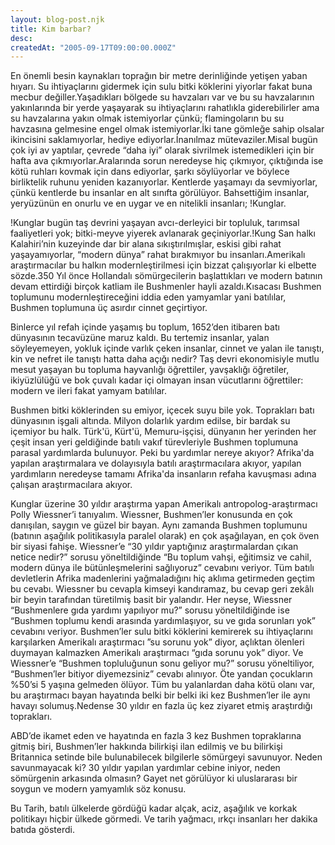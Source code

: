 ```yaml
---
layout: blog-post.njk
title: Kim barbar?
desc:
createdAt: "2005-09-17T09:00:00.000Z"
---
```


En önemli besin kaynakları toprağın bir metre derinliğinde yetişen yaban hıyarı. Su ihtiyaçlarını gidermek için sulu bitki köklerini yiyorlar fakat buna mecbur değiller.Yaşadıkları bölgede su havzaları var ve bu su havzalarının yakınlarında bir yerde yaşayarak su ihtiyaçlarını rahatlıkla giderebilirler ama su havzalarına yakın olmak istemiyorlar çünkü; flamingoların bu su havzasına gelmesine engel olmak istemiyorlar.İki tane gömleğe sahip olsalar ikincisini saklamıyorlar, hediye ediyorlar.İnanılmaz mütevaziler.Misal bugün çok iyi av yaptılar, çevrede “daha iyi” olarak sivrilmek istemedikleri için bir hafta ava çıkmıyorlar.Aralarında sorun neredeyse hiç çıkmıyor, çıktığında ise kötü ruhları kovmak için dans ediyorlar, şarkı söylüyorlar ve böylece birliktelik ruhunu yeniden kazanıyorlar. Kentlerde yaşamayı da sevmiyorlar, çünkü kentlerde bu insanlar en alt sınıfta görülüyor. Bahsettiğim insanlar, yeryüzünün en onurlu ve en uygar ve en nitelikli insanları; !Kunglar.

!Kunglar bugün taş devrini yaşayan avcı-derleyici bir topluluk, tarımsal faaliyetleri yok; bitki-meyve yiyerek avlanarak geçiniyorlar.!Kung San halkı Kalahiri’nin kuzeyinde dar bir alana sıkıştırılmışlar, eskisi gibi rahat yaşayamıyorlar, “modern dünya” rahat bırakmıyor bu insanları.Amerikalı araştırmacılar bu halkın modernleştirilmesi için bizzat çalışıyorlar ki elbette sözde.350 Yıl önce Hollandalı sömürgecilerin başlattıkları ve modern batının devam ettirdiği birçok katliam ile Bushmenler hayli azaldı.Kısacası Bushmen toplumunu modernleştireceğini iddia eden yamyamlar yani batılılar, Bushmen toplumuna üç asırdır cinnet geçirtiyor.

Binlerce yıl refah içinde yaşamış bu toplum, 1652’den itibaren batı dünyasının tecavüzüne maruz kaldı. Bu tertemiz insanlar, yalan söyleyemeyen, yokluk içinde varlık çeken insanlar, cinnet ve yalan ile tanıştı, kin ve nefret ile tanıştı hatta daha açığı nedir? Taş devri ekonomisiyle mutlu mesut yaşayan bu topluma hayvanlığı öğrettiler, yavşaklığı öğretiler, ikiyüzlülüğü ve bok çuvalı kadar içi olmayan insan vücutlarını öğrettiler: modern ve ileri fakat yamyam batılılar.

Bushmen bitki köklerinden su emiyor, içecek suyu bile yok. Toprakları batı dünyasının işgali altında. Milyon dolarlık yardım edilse, bir bardak su içemiyor bu halk. Türk'ü, Kürt'ü, Memuru-işçisi, dünyanın her yerinden her çeşit insan yeri geldiğinde batılı vakıf türevleriyle Bushmen toplumuna parasal yardımlarda bulunuyor. Peki bu yardımlar nereye akıyor? Afrika'da yapılan araştırmalara ve dolayısıyla batılı araştırmacılara akıyor, yapılan yardımların neredeyse tamamı Afrika'da insanların refaha kavuşması adına çalışan araştırmacılara akıyor.

Kunglar üzerine 30 yıldır araştırma yapan Amerikalı antropolog-araştırmacı Polly Wiessner’i tanıyalım. Wiessner, Bushmen’ler konusunda en çok danışılan, saygın ve güzel bir bayan. Aynı zamanda Bushmen toplumunu (batının aşağılık politikasıyla paralel olarak) en çok aşağılayan, en çok öven bir siyasi fahişe. Wiessner’e “30 yıldır yaptığınız araştırmalardan çıkan netice nedir?” sorusu yöneltildiğinde “Bu toplum vahşi, eğitimsiz ve cahil, modern dünya ile bütünleşmelerini sağlıyoruz” cevabını veriyor. Tüm batılı devletlerin Afrika madenlerini yağmaladığını hiç aklıma getirmeden geçtim bu cevabı. Wiessner bu cevapla kimseyi kandıramaz, bu cevap geri zekâlı bir beyin tarafından türetilmiş basit bir yalandır. Her neyse, Wiessner “Bushmenlere gıda yardımı yapılıyor mu?” sorusu yöneltildiğinde ise “Bushmen toplumu kendi arasında yardımlaşıyor, su ve gıda sorunları yok” cevabını veriyor. Bushmen’ler sulu bitki köklerini kemirerek su ihtiyaçlarını karşılarken Amerikalı araştırmacı ”su sorunu yok” diyor, açlıktan ölenleri duymayan kalmazken Amerikalı araştırmacı “gıda sorunu yok” diyor. Ve Wiessner’e “Bushmen topluluğunun sonu geliyor mu?” sorusu yöneltiliyor, “Bushmen’ler bitiyor diyemezsiniz” cevabı alınıyor. Öte yandan çocukların %50’si 5 yaşına gelmeden ölüyor. Tüm bu yalanlardan daha kötü olanı var, bu araştırmacı bayan hayatında belki bir belki iki kez Bushmen’ler ile aynı havayı solumuş.Nedense 30 yıldır en fazla üç kez ziyaret etmiş araştırdığı toprakları.

ABD’de ikamet eden ve hayatında en fazla 3 kez Bushmen topraklarına gitmiş biri, Bushmen’ler hakkında bilirkişi ilan edilmiş ve bu bilirkişi Britannica setinde bile bulunabilecek bilgilerle sömürgeyi savunuyor. Neden savunmayacak ki? 30 yıldır yapılan yardımlar cebine iniyor, neden sömürgenin arkasında olmasın? Gayet net görülüyor ki uluslararası bir soygun ve modern yamyamlık söz konusu.

Bu Tarih, batılı ülkelerde gördüğü kadar alçak, aciz, aşağılık ve korkak politikayı hiçbir ülkede görmedi. Ve tarih yağmacı, ırkçı insanları her dakika batıda gösterdi.
